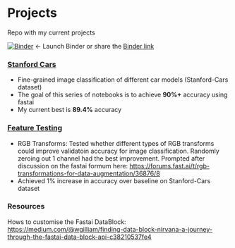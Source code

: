 # Projects
Repo with my current projects

[![Binder](https://mybinder.org/badge_logo.svg)](https://mybinder.org/v2/gh/morganmcg1/Projects/master)
  <- Launch Binder or share the [Binder link](https://mybinder.org/v2/gh/morganmcg1/Projects/master)

### [Stanford Cars](https://github.com/morganmcg1/Projects/tree/master/stanford-cars)
- Fine-grained image classification of different car models (Stanford-Cars dataset)
- The goal of this series of notebooks is to achieve **90%+** accuracy using fastai
- My current best is **89.4%** accuracy 

### [Feature Testing](https://github.com/morganmcg1/Projects/tree/master/feature-testing)
- RGB Transforms: Tested whether different types of RGB transforms could improve validatoin accuracy for image classification. Randomly zeroing out 1 channel had the best improvement. Prompted after discussion on the fastai formum here: https://forums.fast.ai/t/rgb-transformations-for-data-augmentation/36876/8
- Achieved 1% increase in accuracy over baseline on Stanford-Cars dataset 

### Resources
Hows to customise the Fastai DataBlock: https://medium.com/@wgilliam/finding-data-block-nirvana-a-journey-through-the-fastai-data-block-api-c38210537fe4
